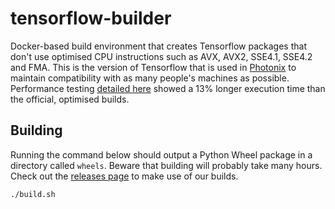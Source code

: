 # tensorflow-builder

Docker-based build environment that creates Tensorflow packages that don't use optimised CPU instructions such as AVX, AVX2, SSE4.1, SSE4.2 and FMA. This is the version of Tensorflow that is used in [Photonix](https://github.com/damianmoore/photonix) to maintain compatibility with as many people's machines as possible. Performance testing [detailed here](https://github.com/damianmoore/photonix/issues/48#issuecomment-455368921) showed a 13% longer execution time than the official, optimised builds.


## Building

Running the command below should output a Python Wheel package in a directory called `wheels`. Beware that building will probably take many hours. Check out the [releases page](https://github.com/damianmoore/tensorflow-builder/releases) to make use of our builds.

```
./build.sh
```
